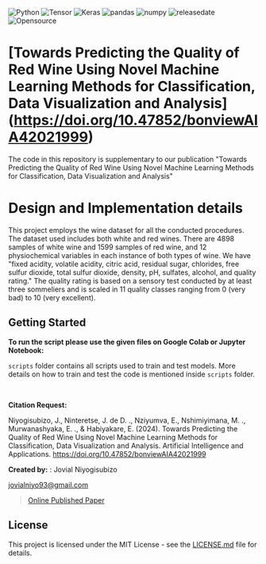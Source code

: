 ![Python](https://img.shields.io/badge/python-v3.7-blue)
![Tensor](https://img.shields.io/badge/TensorFlow-V2.9.1-orange)
![Keras](https://img.shields.io/badge/Keras-V2.7-brightgreen)
![pandas](https://img.shields.io/badge/Pandas-V1.4.2-ff69b4)
![numpy](https://img.shields.io/badge/%E2%80%8ENumpy-V1.20.2-success)
![releasedate](https://img.shields.io/badge/release%20date-October%202022-red)
![Opensource](https://img.shields.io/badge/OpenSource-Yes!-6f42c1)


# [Towards Predicting the Quality of Red Wine Using Novel Machine Learning Methods for Classification, Data Visualization and Analysis] (https://doi.org/10.47852/bonviewAIA42021999)


The code in this repository is supplementary to our publication "Towards Predicting the Quality of Red Wine Using Novel Machine Learning Methods for Classification, Data Visualization and Analysis" 




# Design and Implementation details

This project employs the wine dataset for all the conducted procedures. The dataset used includes both white and red wines. There are 4898 samples of white wine and 1599 samples of red wine, and 12 physiochemical variables in each instance of both types of wine. We have "fixed acidity, volatile acidity, citric acid, residual sugar, chlorides, free sulfur dioxide, total sulfur dioxide, density, pH, sulfates, alcohol, and quality rating." The quality rating is based on a sensory test conducted by at least three sommeliers and is scaled in 11 quality classes ranging from 0 (very bad) to 10 (very excellent). 

## Getting Started

**To run the script please use the given files on Google Colab or Jupyter Notebook:**


```scripts``` folder contains all scripts used to train and test models. More details on how to train and test the code is mentioned inside ```scripts``` folder.

<br/>



**Citation Request:** 

Niyogisubizo, J., Ninteretse, J. de D. ., Nziyumva, E., Nshimiyimana, M. ., Murwanashyaka, E. ., & Habiyakare, E. (2024). Towards Predicting the Quality of Red Wine Using Novel Machine Learning Methods for Classification, Data Visualization and Analysis. Artificial Intelligence and Applications. https://doi.org/10.47852/bonviewAIA42021999

**Created by:** : Jovial Niyogisubizo 

jovialniyo93@gmail.com

>[Online Published Paper](https://doi.org/10.47852/bonviewAIA42021999)

## License ##
This project is licensed under the MIT License - see the [LICENSE.md](LICENSE.md) file for details.
